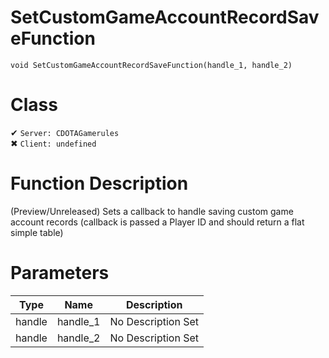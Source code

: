 # SetCustomGameAccountRecordSaveFunction
```
void SetCustomGameAccountRecordSaveFunction(handle_1, handle_2)
```
# Class
✔ `Server: CDOTAGamerules`  
✖ `Client: undefined`  

# Function Description
(Preview/Unreleased) Sets a callback to handle saving custom game account records (callback is passed a Player ID and should return a flat simple table)
# Parameters
Type|Name|Description
--|--|--
handle|handle_1|No Description Set
handle|handle_2|No Description Set
